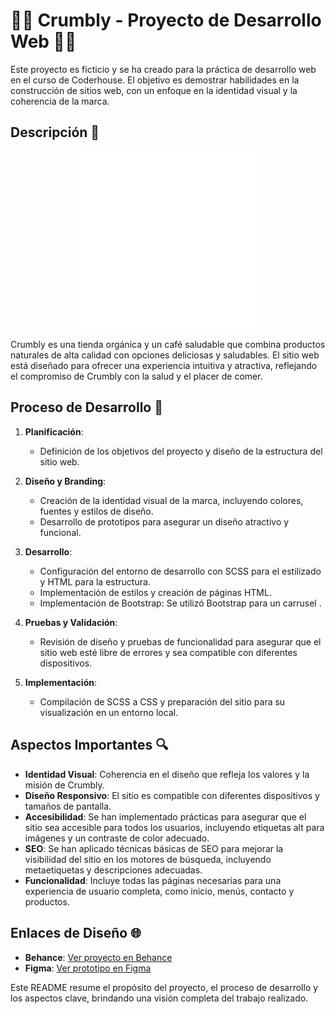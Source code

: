  # 🍪🥐 Crumbly - Proyecto de Desarrollo Web 🍪🥐

Este proyecto es ficticio y se ha creado para la práctica de desarrollo web en el curso de Coderhouse. El objetivo es demostrar habilidades en la construcción de sitios web, con un enfoque en la identidad visual y la coherencia de la marca.

## Descripción  📝
<p align="center">
  <img src="aseets/svg/crumblylogo-postive.svg" alt="Descripción de la imagen" width="300"/>
</p>

Crumbly es una tienda orgánica y un café saludable que combina productos naturales de alta calidad con opciones deliciosas y saludables. El sitio web está diseñado para ofrecer una experiencia intuitiva y atractiva, reflejando el compromiso de Crumbly con la salud y el placer de comer.

## Proceso de Desarrollo 🔧

1. **Planificación**:
   - Definición de los objetivos del proyecto y diseño de la estructura del sitio web.

2. **Diseño y Branding**:
   - Creación de la identidad visual de la marca, incluyendo colores, fuentes y estilos de diseño.
   - Desarrollo de prototipos para asegurar un diseño atractivo y funcional.

3. **Desarrollo**:
   - Configuración del entorno de desarrollo con SCSS para el estilizado y HTML para la estructura.
   - Implementación de estilos y creación de páginas HTML.
   - Implementación de Bootstrap: Se utilizó Bootstrap para un carrusel .

4. **Pruebas y Validación**:
   - Revisión de diseño y pruebas de funcionalidad para asegurar que el sitio web esté libre de errores y sea compatible con diferentes dispositivos.

5. **Implementación**:
   - Compilación de SCSS a CSS y preparación del sitio para su visualización en un entorno local.

## Aspectos Importantes 🔍

- **Identidad Visual**: Coherencia en el diseño que refleja los valores y la misión de Crumbly.
- **Diseño Responsivo**: El sitio es compatible con diferentes dispositivos y tamaños de pantalla.
- **Accesibilidad**: Se han implementado prácticas para asegurar que el sitio sea accesible para todos los usuarios, incluyendo etiquetas alt para imágenes y un contraste de color adecuado.
- **SEO**: Se han aplicado técnicas básicas de SEO para mejorar la visibilidad del sitio en los motores de búsqueda, incluyendo metaetiquetas y descripciones adecuadas.
- **Funcionalidad**: Incluye todas las páginas necesarias para una experiencia de usuario completa, como inicio, menús, contacto y productos.

## Enlaces de Diseño 🌐

- **Behance**: [Ver proyecto en Behance](https://www.behance.net/usuario)
- **Figma**: [Ver prototipo en Figma](https://www.figma.com/file/ejemplo)

Este README resume el propósito del proyecto, el proceso de desarrollo y los aspectos clave, brindando una visión completa del trabajo realizado.

